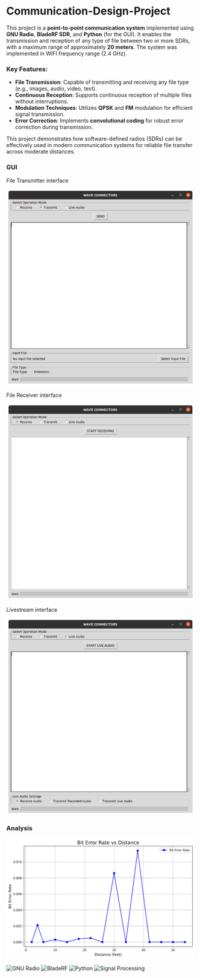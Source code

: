 # Communication-Design-Project
This project is a **point-to-point communication system** implemented using **GNU Radio**, **BladeRF SDR**, and **Python** (for the GUI). It enables the transmission and reception of any type of file between two or more SDRs, with a maximum range of approximately **20 meters**. The system was implemented in WIFI frequency range (2.4 GHz).

### Key Features:
- **File Transmission**: Capable of transmitting and receiving any file type (e.g., images, audio, video, text).
- **Continuous Reception**: Supports continuous reception of multiple files without interruptions.
- **Modulation Techniques**: Utilizes **QPSK** and **FM** modulation for efficient signal transmission.
- **Error Correction**: Implements **convolutional coding** for robust error correction during transmission.

This project demonstrates how software-defined radios (SDRs) can be effectively used in modern communication systems for reliable file transfer across moderate distances.


<h3>GUI</h3>
<p>File Transmitter interface</p>
<img src="GUIImages\transmit.png" alt="System Diagram" width="500">

<p>File Receiver interface</p>
<img src="GUIImages\receive.png" alt="System Diagram" width="500">

<p>Livestream interface</p>
<img src="GUIImages\liveaudio.png" alt="System Diagram" width="500">

<h3>Analysis</h3>
<img src="BER\berVsDistance.png" alt="System Diagram" width="500">

![GNU Radio](https://img.shields.io/badge/GNU%20Radio-blue)
![BladeRF](https://img.shields.io/badge/BladeRF-green)
![Python](https://img.shields.io/badge/Python-yellow)
![Signal Processing](https://img.shields.io/badge/Signal%20Processing-red)